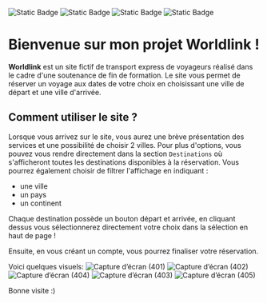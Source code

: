 ![Static Badge](https://img.shields.io/badge/html-FD501A?style=for-the-badge&logo=html5&logoColor=white)
![Static Badge](https://img.shields.io/badge/css-306AF1?style=for-the-badge&logo=css3&logoColor=white)
![Static Badge](https://img.shields.io/badge/javascript-EFD81B?style=for-the-badge&logo=javascript&logoColor=black)
![Static Badge](https://img.shields.io/badge/php-7378AE?style=for-the-badge&logo=php&logoColor=white)

# Bienvenue sur mon projet Worldlink !

**Worldlink** est un site fictif de transport express de voyageurs réalisé dans le cadre d'une soutenance de fin de formation.
Le site vous permet de réserver un voyage aux dates de votre choix en choisissant une ville de départ et une ville d'arrivée.

## Comment utiliser le site ?

Lorsque vous arrivez sur le site, vous aurez une brève présentation des services et une possibilité de choisir 2 villes.
Pour plus d'options, vous pouvez vous rendre directement dans la section ``Destinations`` où s'afficheront toutes les destinations disponibles à la réservation.
Vous pourrez également choisir de filtrer l'affichage en indiquant :
- une ville
- un pays
- un continent

Chaque destination possède un bouton départ et arrivée, en cliquant dessus vous sélectionnerez directement votre choix dans la sélection en haut de page !

Ensuite, en vous créant un compte, vous pourrez finaliser votre réservation.

Voici quelques visuels:
![Capture d’écran (401)](https://github.com/Guillaume-SE/Worldlink.io/assets/100344718/628c0927-ce83-42a8-91c0-72d4d871f7a0)
![Capture d’écran (402)](https://github.com/Guillaume-SE/Worldlink.io/assets/100344718/9841486c-5b4d-48c4-bce1-a12e3e6b33e7)
![Capture d’écran (404)](https://github.com/Guillaume-SE/Worldlink.io/assets/100344718/ba6089f1-b365-4844-af6a-c6ce10f7555a)
![Capture d’écran (403)](https://github.com/Guillaume-SE/Worldlink.io/assets/100344718/d51db6b0-0efd-4488-87de-50ebdf6c8a45)
![Capture d’écran (405)](https://github.com/Guillaume-SE/Worldlink.io/assets/100344718/421531ec-0d2b-40e4-947d-76ac1ad0bd03)


Bonne visite :)

